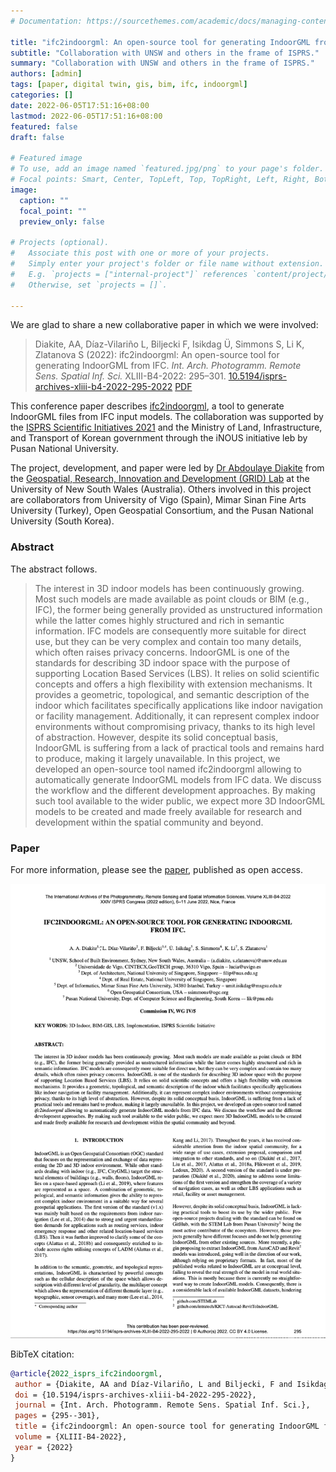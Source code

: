 ```yaml
---
# Documentation: https://sourcethemes.com/academic/docs/managing-content/

title: "ifc2indoorgml: An open-source tool for generating IndoorGML from IFC"
subtitle: "Collaboration with UNSW and others in the frame of ISPRS."
summary: "Collaboration with UNSW and others in the frame of ISPRS."
authors: [admin]
tags: [paper, digital twin, gis, bim, ifc, indoorgml]
categories: []
date: 2022-06-05T17:51:16+08:00
lastmod: 2022-06-05T17:51:16+08:00
featured: false
draft: false

# Featured image
# To use, add an image named `featured.jpg/png` to your page's folder.
# Focal points: Smart, Center, TopLeft, Top, TopRight, Left, Right, BottomLeft, Bottom, BottomRight.
image:
  caption: ""
  focal_point: ""
  preview_only: false

# Projects (optional).
#   Associate this post with one or more of your projects.
#   Simply enter your project's folder or file name without extension.
#   E.g. `projects = ["internal-project"]` references `content/project/deep-learning/index.md`.
#   Otherwise, set `projects = []`.

---
```


We are glad to share a new collaborative paper in which we were involved:

> Diakite, AA, Díaz-Vilariño L, Biljecki F, Isikdag Ü, Simmons S, Li K, Zlatanova S (2022): ifc2indoorgml: An open-source tool for generating IndoorGML from IFC. _Int. Arch. Photogramm. Remote Sens. Spatial Inf. Sci._ XLIII-B4-2022: 295–301. [<i class="ai ai-doi-square ai"></i> 10.5194/isprs-archives-xliii-b4-2022-295-2022](https://doi.org/10.5194/isprs-archives-xliii-b4-2022-295-2022) [<i class="far fa-file-pdf"></i> PDF](/publication/2022-isprs-ifc-2-indoorgml/2022-isprs-ifc-2-indoorgml.pdf)</i> <i class="ai ai-open-access-square ai"></i>

This conference paper describes [ifc2indoorgml](https://github.com/grid-unsw/ifc2indoorgml), a tool to generate IndoorGML files from IFC input models.
The collaboration was supported by the [ISPRS Scientific Initiatives 2021](https://www.isprs.org/society/si/default.aspx) and the Ministry of Land, Infrastructure, and Transport of Korean government through the iNOUS initiative leb by Pusan National University.

The project, development, and paper were led by [Dr Abdoulaye Diakite](https://www.unsw.edu.au/staff/abdoulaye-diakite) from the [Geospatial, Research, Innovation and Development (GRID) Lab](https://www.unsw.edu.au/arts-design-architecture/our-schools/built-environment/our-research/clusters-groups/grid) at the University of New South Wales (Australia).
Others involved in this project are collaborators from University of Vigo (Spain), Mimar Sinan Fine Arts University (Turkey), Open Geospatial Consortium, and the Pusan National University (South Korea).


### Abstract

The abstract follows.

> The interest in 3D indoor models has been continuously growing. Most such models are made available as point clouds or BIM (e.g., IFC), the former being generally provided as unstructured information while the latter comes highly structured and rich in semantic information. IFC models are consequently more suitable for direct use, but they can be very complex and contain too many details, which often raises privacy concerns. IndoorGML is one of the standards for describing 3D indoor space with the purpose of supporting Location Based Services (LBS). It relies on solid scientific concepts and offers a high flexibility with extension mechanisms. It provides a geometric, topological, and semantic description of the indoor which facilitates specifically applications like indoor navigation or facility management. Additionally, it can represent complex indoor environments without compromising privacy, thanks to its high level of abstraction. However, despite its solid conceptual basis, IndoorGML is suffering from a lack of practical tools and remains hard to produce, making it largely unavailable. In this project, we developed an open-source tool named ifc2indoorgml allowing to automatically generate IndoorGML models from IFC data. We discuss the workflow and the different development approaches. By making such tool available to the wider public, we expect more 3D IndoorGML models to be created and made freely available for research and development within the spatial community and beyond.

### Paper 

For more information, please see the [paper](/publication/2022-isprs-ifc-2-indoorgml/), published as open access. <i class="ai ai-open-access-square ai"></i>

[![](page-one.png)](/publication/2022-isprs-ifc-2-indoorgml/)

BibTeX citation:
```bibtex
@article{2022_isprs_ifc2indoorgml,
 author = {Diakite, AA and Díaz-Vilariño, L and Biljecki, F and Isikdag, Ü and Simmons, S and Li, K and Zlatanova, S},
 doi = {10.5194/isprs-archives-xliii-b4-2022-295-2022},
 journal = {Int. Arch. Photogramm. Remote Sens. Spatial Inf. Sci.},
 pages = {295--301},
 title = {ifc2indoorgml: An open-source tool for generating IndoorGML from IFC},
 volume = {XLIII-B4-2022},
 year = {2022}
}
```


